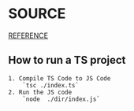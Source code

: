 # SOURCE

[REFERENCE](https://code.visualstudio.com/docs/typescript/typescript-compiling)

## How to run a TS project

    1. Compile TS Code to JS Code
        `tsc ./index.ts`
    2. Run the JS code
        `node  ./dir/index.js`
